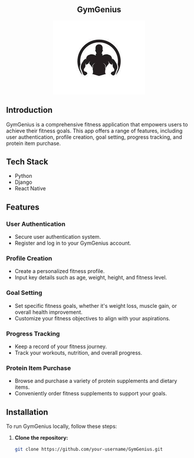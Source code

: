 <h2 align="center">
  GymGenius
</h2> 

<p align="center">
  <img src="./logo/logo.jpg" alt="Description of the image" style="display: block; margin: 0 auto;">
</p>

## Introduction

GymGenius is a comprehensive fitness application that empowers users to achieve their fitness goals. This app offers a range of features, including user authentication, profile creation, goal setting, progress tracking, and protein item purchase.

## Tech Stack

- Python
- Django
- React Native 

## Features

### User Authentication

- Secure user authentication system.
- Register and log in to your GymGenius account.

### Profile Creation

- Create a personalized fitness profile.
- Input key details such as age, weight, height, and fitness level.

### Goal Setting

- Set specific fitness goals, whether it's weight loss, muscle gain, or overall health improvement.
- Customize your fitness objectives to align with your aspirations.

### Progress Tracking

- Keep a record of your fitness journey.
- Track your workouts, nutrition, and overall progress.

### Protein Item Purchase

- Browse and purchase a variety of protein supplements and dietary items.
- Conveniently order fitness supplements to support your goals.

## Installation

To run GymGenius locally, follow these steps:

1. **Clone the repository:**

   ```bash
   git clone https://github.com/your-username/GymGenius.git
